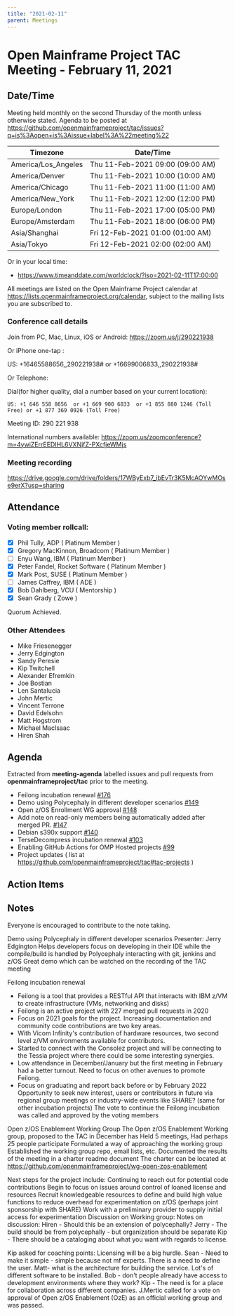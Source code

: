```yaml
---
title: "2021-02-11"
parent: Meetings
---
```

# Open Mainframe Project TAC Meeting - February 11, 2021

## Date/Time

Meeting held monthly on the second Thursday of the month unless otherwise stated. Agenda to be posted at https://github.com/openmainframeproject/tac/issues?q=is%3Aopen+is%3Aissue+label%3A%22meeting%22

| Timezone | Date/Time |
|----------|-----------|
| America/Los_Angeles | Thu 11-Feb-2021 09:00 (09:00 AM) |
| America/Denver | Thu 11-Feb-2021 10:00 (10:00 AM) |
| America/Chicago | Thu 11-Feb-2021 11:00 (11:00 AM) |
| America/New_York | Thu 11-Feb-2021 12:00 (12:00 PM) |
| Europe/London | Thu 11-Feb-2021 17:00 (05:00 PM) |
| Europe/Amsterdam | Thu 11-Feb-2021 18:00 (06:00 PM) |
| Asia/Shanghai | Fri 12-Feb-2021 01:00 (01:00 AM) |
| Asia/Tokyo | Fri 12-Feb-2021 02:00 (02:00 AM) |

Or in your local time:
* https://www.timeanddate.com/worldclock/?iso=2021-02-11T17:00:00

All meetings are listed on the Open Mainframe Project calendar at https://lists.openmainframeproject.org/calendar, subject to the mailing lists you are subscribed to.

### Conference call details

Join from PC, Mac, Linux, iOS or Android: https://zoom.us/j/290221938

Or iPhone one-tap :

US: +16465588656,,290221938#  or +16699006833,,290221938#

Or Telephone:

Dial(for higher quality, dial a number based on your current location):

    US: +1 646 558 8656  or +1 669 900 6833  or +1 855 880 1246 (Toll Free) or +1 877 369 0926 (Toll Free)

Meeting ID: 290 221 938

International numbers available: https://zoom.us/zoomconference?m=4ywiZErrEEDIHL6VXNjfZ-PXcfjeWMjs

### Meeting recording

https://drive.google.com/drive/folders/17WByExb7_ibEvTr3K5McAOYwMOse9erX?usp=sharing

## Attendance

### Voting member rollcall:

- [X] Phil Tully, ADP ( Platinum Member )
- [X] Gregory MacKinnon, Broadcom ( Platinum Member )
- [ ] Enyu Wang, IBM ( Platinum Member )
- [X] Peter Fandel, Rocket Software ( Platinum Member )
- [X] Mark Post, SUSE ( Platinum Member )
- [ ] James Caffrey, IBM ( ADE )
- [X] Bob Dahlberg, VCU ( Mentorship )
- [X] Sean Grady ( Zowe )

Quorum Achieved.

### Other Attendees

- Mike Friesenegger
- Jerry Edgington
- Sandy Peresie
- Kip Twitchell
- Alexander Efremkin
- Joe Bostian
- Len Santalucia
- John Mertic
- Vincent Terrone
- David Edelsohn
- Matt Hogstrom
- Michael MacIsaac
- Hiren Shah

## Agenda

Extracted from **meeting-agenda** labelled issues and pull requests from **openmainframeproject/tac** prior to the meeting.

* Feilong incubation renewal [#176](https://github.com/openmainframeproject/tac/issues/176)
* Demo using Polycephaly in different developer scenarios [#149](https://github.com/openmainframeproject/tac/issues/149)
* Open z/OS Enrollment WG approval [#148](https://github.com/openmainframeproject/tac/issues/148)
* Add note on read-only members being automatically added after merged PR. [#147](https://github.com/openmainframeproject/tac/pull/147)
* Debian s390x support [#140](https://github.com/openmainframeproject/tac/issues/140)
* TerseDecompress incubation renewal [#103](https://github.com/openmainframeproject/tac/issues/103)
* Enabling GitHub Actions for OMP Hosted projects [#99](https://github.com/openmainframeproject/tac/issues/99)
* Project updates ( list at https://github.com/openmainframeproject/tac#tac-projects )

## Action Items


## Notes

Everyone is encouraged to contribute to the note taking.

Demo using Polycephaly in different developer scenarios
Presenter: Jerry Edgington
	Helps developers focus on developing in their IDE while the compile/build is handled by Polycephaly interacting with git, jenkins and z/OS
	Great demo which can be watched on the recording of the TAC meeting

Feilong incubation renewal
- Feilong is a tool that provides a RESTful API that interacts with IBM z/VM to create infrastructure (VMs, networking and disks)
- Feilong is an active project with 227 merged pull requests in 2020
- Focus on 2021 goals for the project. Increasing documentation and community code contributions are two key areas.
- With Vicom Infinity's contribution of hardware resources, two second level z/VM environments available for contributors.
- Started to connect with the Consolez project and will be connecting to the Tessia project where there could be some interesting synergies.
- Low attendance in December/January but the first meeting in February had a better turnout.  Need to focus on other avenues to promote Feilong.
- Focus on graduating and report back before or by February 2022
Opportunity to seek new interest, users or contributors in future via regional group meetings or industry-wide events like SHARE? (same for other incubation projects)
The vote to continue the Feilong incubation was called and approved by the voting members

Open z/OS Enablement Working Group
The Open z/OS Enablement Working group, proposed to the TAC in December has
Held 5 meetings,
Had perhaps 25 people participate
Formulated a way of approaching the working group
Established the working group repo, email lists, etc.
Documented the results of the meeting in a charter readme document
The charter can be located at https://github.com/openmainframeproject/wg-open-zos-enablement

Next steps for the project include:
Continuing to reach out for potential code contributions
Begin to focus on issues around control of loaned license and resources
Recruit knowledgeable resources to define and build high value functions to reduce overhead for experimentation on z/OS (perhaps joint sponsorship with SHARE)
Work with a preliminary provider to supply initial access for experimentation
Discussion on Working group:
Notes on discussion:
Hiren - Should this be an extension of polycephally?
Jerry - The build should be from polycephally - but organization should be separate
Kip - There should be a cataloging about what you want with regards to license.

Kip asked for coaching points: Licensing will be a big hurdle.
Sean - Need to make it simple - simple because not mf experts. There is a need to define the user.
Matt- what is the architecture for building the service.
Lot's of different software to be installed.
Bob - don't people already have access to development environments where they work? 
Kip - The need is for a place for collaboration across different companies. 
J.Mertic called for a vote on approval of Open z/OS Enablement (OzE) as an official
working group and was passed. 
